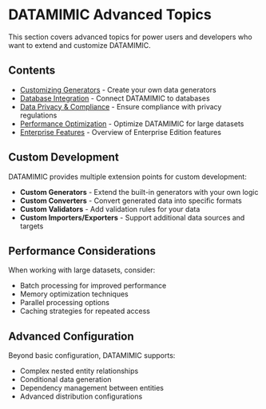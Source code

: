 # DATAMIMIC Advanced Topics

This section covers advanced topics for power users and developers who want to extend and customize DATAMIMIC.

## Contents

- [Customizing Generators](custom-generators.md) - Create your own data generators
- [Database Integration](database-integration.md) - Connect DATAMIMIC to databases
- [Data Privacy & Compliance](data-privacy.md) - Ensure compliance with privacy regulations
- [Performance Optimization](performance.md) - Optimize DATAMIMIC for large datasets
- [Enterprise Features](enterprise-features.md) - Overview of Enterprise Edition features

## Custom Development

DATAMIMIC provides multiple extension points for custom development:

- **Custom Generators** - Extend the built-in generators with your own logic
- **Custom Converters** - Convert generated data into specific formats
- **Custom Validators** - Add validation rules for your data
- **Custom Importers/Exporters** - Support additional data sources and targets

## Performance Considerations

When working with large datasets, consider:

- Batch processing for improved performance
- Memory optimization techniques
- Parallel processing options
- Caching strategies for repeated access

## Advanced Configuration

Beyond basic configuration, DATAMIMIC supports:

- Complex nested entity relationships
- Conditional data generation
- Dependency management between entities
- Advanced distribution configurations 
